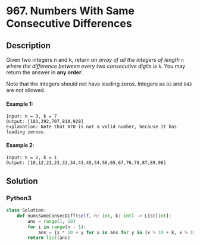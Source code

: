 # 967. Numbers With Same Consecutive Differences

## Description
Given two integers n and k, return *an array of all the integers of length* `n` *where the difference between every two consecutive digits is* `k`. You may return the answer in **any order**.

Note that the integers should not have leading zeros. Integers as `02` and `043` are not allowed.

#### Example 1:
```
Input: n = 3, k = 7
Output: [181,292,707,818,929]
Explanation: Note that 070 is not a valid number, because it has leading zeroes.
```

#### Example 2:
```
Input: n = 2, k = 1
Output: [10,12,21,23,32,34,43,45,54,56,65,67,76,78,87,89,98]
```


## Solution

### Python3
```python
class Solution:
    def numsSameConsecDiff(self, n: int, k: int) -> List[int]:
        ans = range(1, 10)
        for i in range(n - 1):
            ans = {x * 10 + y for x in ans for y in [x % 10 + k, x % 10 - k] if 0 <= y <= 9}
        return list(ans)
```